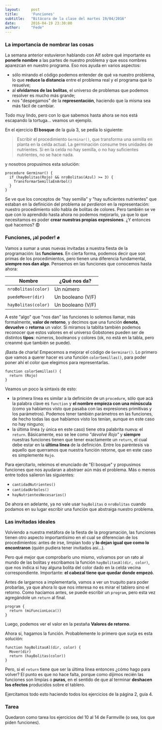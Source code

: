 ```yaml
---
layout:     post
title:      'Funciones'
subtitle:   "Bitácora de la clase del martes 19/04/2016"
date:       2016-04-19 23:30:00
author:     "Fede"
---
```


### La importancia de nombrar las cosas

La semana anterior estuvieron hablando con Alf sobre qué importante es **ponerle nombre** a las partes de nuestro problema y que esos nombres aparezcan en nuestro programa. Eso nos ayuda en varios aspectos:

* sólo mirando el código podemos entender de qué va nuestro problema, lo que **reduce la distancia** entre el problema real y el programa que lo resuelve;
* al **olvidarnos de las bolitas**, el universo de problemas que podemos resolver es mucho más grande;
* nos "despegamos" de la **representación**, haciendo que la misma sea más fácil de cambiar.

Todo muy lindo, pero con lo que sabemos hasta ahora se nos está escapando la tortuga... veamos un ejemplo. 

En el ejercicio **El bosque** de la guía 3, se pedía lo siguiente:

> Escribir el procedimiento `Germinar()`, que transforma una semilla en planta en la celda actual. La germinación consume tres unidades de nutrientes. Si en la celda no hay semilla, o no hay suficientes nutrientes, no se hace nada.

y nosotros propusimos esta solución:

```gbs
procedure Germinar() {
  if (hayBolitas(Rojo) && nroBolitas(Azul) >= 3) {
    TransformarSemillaEnArbol()
  }
}
```

Se ve que los conceptos de "hay semilla" y "hay suficientes nutrientes" que estaban en la definición del problema _se perdieron_ en la representación: nuestro procedimiento sólo  habla de bolitas de colores. Pero también se ve que con lo aprendido hasta ahora no podemos mejorarlo, ya que lo que necesitamos es poder **crear nuestras propias expresiones**. ¿Y entonces qué hacemos? :fearful:

### Funciones, ¡al poder! :fist:

Vamos a sumar a unas nuevas invitadas a nuestra fiesta de la programación: las **funciones**. En cierta forma, podemos decir que son primas de los procedimientos, pero tienen una diferencia fundamental, **siempre nos dan algo**. Pensemos en las funciones que conocemos hasta ahora: 

|Nombre|¿Qué nos da?|
|------|------------|
|`nroBolitas(color)`|Un número|
|`puedeMover(dir)`|Un booleano (V/F)|
|`hayBolitas(color)`|Un booleano (V/F)|

A este "algo" que "nos dan" las funciones lo solemos llamar, más formalmente, **valor de retorno**, y decimos que una función **denota**, **devuelve** o **retorna** un valor. Si miramos la tablita también podemos reconocer que estos valores en el universo Gobstones pueden ser de distintos **tipos**: números, booleanos y colores (ok, no está en la tabla, pero creanmé que también se puede).

¡Basta de charla! Empecemos a mejorar el código de `Germinar()`. Lo primero que vamos a querer hacer es una función `colorSemillas()`, para poder poner ahí el color que elegimos para representarlas. 

```gbs
function colorSemillas() {
  return (Rojo)
}
```

Veamos un poco la sintaxis de esto:

* la primera línea es similar a la definición de un `procedure`, sólo que acá la palabra clave es `function` y **el nombre empieza con una minúscula** (como ya habíamos visto que pasaba con las expresiones primitivas y los parámetros). Podemos tener también parámetros en las funciones, de hecho todas las que habíamos visto los tenían, aunque en este caso no hay ninguno;
* la última línea (y única en este caso) tiene otra palabrita nueva: el `return`. Básicamente, eso se lee como _"devolvé Rojo"_ y **siempre** nuestras funciones tienen que tener exactamente un `return`, el cual debe estar en la **última línea** de la definición. Entre los paréntesis va aquello que querramos que nuestra función retorne, que en este caso es simplemente `Rojo`.

Para ejercitarlo, releimos el enunciado de "El bosque" y propusimos funciones que nos ayudaran a abstraer aún más el problema. Más o menos entre todos salieron las siguientes:

* `cantidadNutrientes()`
* `cantidadArboles()`
* `hayNutrientesNecesarios()`

De ahora en adelante, ya no vale usar `hayBolitas` o `nroBolitas` cuando podamos en su lugar escribir una función que abstraiga nuestro problema.

### Las invitadas ideales

Volviendo a nuestra metáfora de la fiesta de la programación, las funciones tienen otro aspecto importantísimo en el cual se diferencian de los procedimientos: antes de irse, limpian todo y **lo dejan igual que como lo encontraron** (quién pudiera tener invitados así...).

Pero qué mejor que comprobarlo uno mismo, volvamos por un rato al mundo de las bolitas y escribamos la función `hayBolitasAl(dir, color)`, que nos indica si hay alguna bolita del color dado en la celda vecina correspondiente. Importante: **el cabezal tiene que quedar donde empezó**.

Antes de largarnos a implementarla, vamos a ver un truquito para poder probarlas, ya que ahora lo que nos interesa no es mirar el tablero sino el retorno. Como hacíamos antes, se puede escribir un `program`, pero esta vez agregándole un `return` al final.

```gbs
program {
  return (miFuncionLoca())
}
```

Luego, podemos ver el valor en la pestaña **Valores de retorno**.

Ahora sí, hagamos la función. Probablemente lo primero que surja es esta solución:

```gbs
function hayBolitasAl(dir, color) {
  Mover(dir)
  return (hayBolitas(color))
}
```

Pero, si el `return` tiene que ser la última línea entonces ¿cómo hago para volver? El punto es que no hace falta, porque como dijimos recién las funciones son limpias o **puras**, en el sentido de que al terminar **deshacen los efectos** producidos sobre el tablero.

Ejercitamos todo esto haciendo todos los ejercicios de la página 2, guía 4.

### Tarea
Quedaron como tarea los ejercicios del 10 al 14 de Farmville (o sea, los que piden funciones).